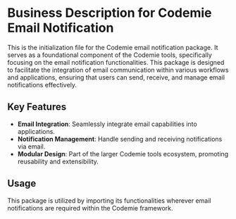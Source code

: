 # Business Description for Codemie Email Notification

This is the initialization file for the Codemie email notification package. It serves as a foundational component of the Codemie tools, specifically focusing on the email notification functionalities. This package is designed to facilitate the integration of email communication within various workflows and applications, ensuring that users can send, receive, and manage email notifications effectively.

## Key Features
- **Email Integration**: Seamlessly integrate email capabilities into applications.
- **Notification Management**: Handle sending and receiving notifications via email.
- **Modular Design**: Part of the larger Codemie tools ecosystem, promoting reusability and extensibility.

## Usage
This package is utilized by importing its functionalities wherever email notifications are required within the Codemie framework.